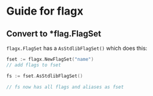# Guide for flagx

## Convert to *flag.FlagSet

`flagx.FlagSet` has a `AsStdlibFlagSet()` which does this:

```go
fset := flagx.NewFlagSet("name")
// add flags to fset

fs := fset.AsStdlibFlagSet()

// fs now has all flags and aliases as fset
```
